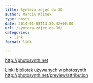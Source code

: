 ```yaml
---
title: Synteza zdjęć do 3D
author: Marcin Klimek
type: posts
date: 2014-01-08T13:50:42+00:00
url: /synteza-zdjec-do-3d/
categories:
  - link
format: link

---
```

<http://photosynth.net>

Linki bibliotek używanych w photosynth  
<http://photosynth.net/preview/attribution>